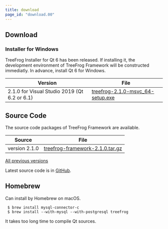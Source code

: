 ```yaml
---
title: download
page_id: "download.00"
---
```


## Download

### Installer for Windows

TreeFrog Installer for Qt 6 has been released. If installing it, the development environment of TreeFrog Framework will be constructed immediatly. In advance, install Qt 6 for Windows.

<div class="table-div" markdown="1">

| Version                           | File                                   |
|-------------------------------------|--------------------------------------|
| 2.1.0 for Visual Studio 2019 (Qt 6.2 or 6.1)| [<i class="fa fa-download" aria-hidden="true"></i> treefrog-2.1.0-msvc_64-setup.exe](https://github.com/treefrogframework/treefrog-framework/releases/download/v2.1.0/treefrog-2.1.0-msvc_64-setup.exe) |

</div>

## Source Code

The source code packages of TreeFrog Framework are available.

<div class="table-div" markdown="1">

| Source         | File                             |
|----------------|----------------------------------|
| version 2.1.0 | [<i class="fa fa-download" aria-hidden="true"></i> treefrog-framework-2.1.0.tar.gz](https://github.com/treefrogframework/treefrog-framework/archive/v2.1.0.tar.gz) |

 </div>

[All previous versions <i class="fa fa-angle-double-right" aria-hidden="true"></i>](https://github.com/treefrogframework/treefrog-framework/releases)

Latest source code is in [GitHub](https://github.com/treefrogframework/).

## Homebrew

Can install by Homebrew on macOS.

```
 $ brew install mysql-connector-c
 $ brew install --with-mysql --with-postgresql treefrog
```

It takes too long time to compile Qt sources.
